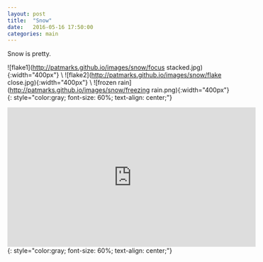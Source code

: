 ```yaml
---
layout: post
title:  "Snow"
date:   2016-05-16 17:50:00
categories: main
---
```

Snow is pretty.

![flake1](http://patmarks.github.io/images/snow/focus stacked.jpg){:width="400px"} \\
![flake2](http://patmarks.github.io/images/snow/flake close.jpg){:width="400px"} \\
![frozen rain](http://patmarks.github.io/images/snow/freezing rain.png){:width="400px"}
{: style="color:gray; font-size: 60%; text-align: center;"}

<iframe width="560" height="315" src="https://www.youtube.com/embed/nAUrJJhbEIU" frameborder="0" allowfullscreen></iframe>
{: style="color:gray; font-size: 60%; text-align: center;"}

